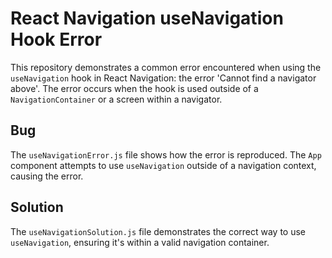 # React Navigation useNavigation Hook Error

This repository demonstrates a common error encountered when using the `useNavigation` hook in React Navigation:  the error 'Cannot find a navigator above'.  The error occurs when the hook is used outside of a `NavigationContainer` or a screen within a navigator.

## Bug

The `useNavigationError.js` file shows how the error is reproduced.  The `App` component attempts to use `useNavigation` outside of a navigation context, causing the error.

## Solution

The `useNavigationSolution.js` file demonstrates the correct way to use `useNavigation`, ensuring it's within a valid navigation container.